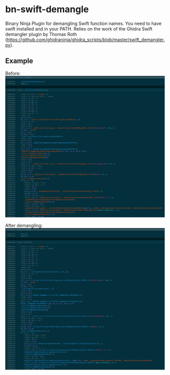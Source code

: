 # bn-swift-demangle
Binary Ninja Plugin for demangling Swift function names. You need to have swift installed and in your PATH. Relies on the work of the Ghidra Swift demangler plugin by Thomas Roth (https://github.com/ghidraninja/ghidra_scripts/blob/master/swift_demangler.py).

## Example
Before:
![image info](./img/before.png)

After demangling:
![image info](./img/after.png)